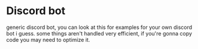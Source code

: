 # Discord bot
generic discord bot, you can look at this for examples for your own discord bot i guess.
some things aren't handled very efficient, if you're gonna copy code you may need to optimize it.
